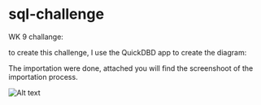 # sql-challenge

WK 9 challange:

to create this challenge, I  use the QuickDBD app to create the diagram:

The importation were done, attached you will find the screenshoot of the importation process.

![Alt text](https://file%252B.vscode-resource.vscode-cdn.net/Users/breeze/Desktop/Captura%2520de%2520pantalla%25202023-12-18%2520a%2520la%2528s%2529%25208.26.00%25E2%2580%25AFa.m..png?version%253D1702909819388)

